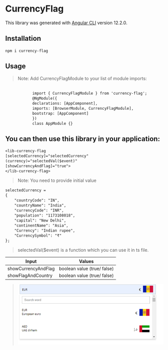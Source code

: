 # CurrencyFlag

This library was generated with [Angular CLI](https://github.com/angular/angular-cli) version 12.2.0.

## Installation

```
npm i currency-flag

```

## Usage

> Note: Add CurrencyFlagModule to your list of module imports:

```

            import { CurrencyFlagModule } from 'currency-flag';
            @NgModule({
            declarations: [AppComponent],
            imports: [BrowserModule, CurrencyFlagModule],
            bootstrap: [AppComponent]
            })
            class AppModule {}

```

## You can then use this library in your application:

```
<lib-currency-flag 
[selectedCurrency]="selectedCurrency"
(currency)="selectedVal($event)"
[showCurrencyAndFlag]="true">
</lib-currency-flag>

```

> Note: You need to provide initial value

```
selectedCurrency =
{
    "countryCode": "IN",
    "countryName": "India",
    "currencyCode": "INR",
    "population": "1173108018",
    "capital": "New Delhi",
    "continentName": "Asia",
    "Currency": "Indian rupee",
    "CurrencySymbol": "₹"
};
```

> selectedVal($event) is a function which you can use it in ts file.

| Input                 | Values        | 
| -------------         |:-------------:| 
| showCurrencyAndFlag   | boolean value (true/ false) | 
| showFlagAndCountry    | boolean value (true/ false)      |  

> ![CurrencyFlag Demo](https://raw.githubusercontent.com/shikha9031/currency-flag/master/src/assets/images/currency.png)
